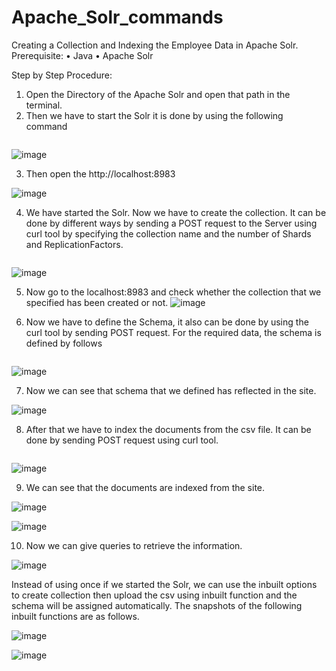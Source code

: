 # Apache_Solr_commands
Creating a Collection and Indexing the Employee Data in Apache Solr.
Prerequisite:
•	Java
•	Apache Solr

Step by Step Procedure:
1.	Open the Directory of the Apache Solr and open that path in the terminal.
2.	Then we have to start the Solr it is done by using the following command
``` bin\solr start -c
```
![image](https://github.com/user-attachments/assets/89d88f0d-ec50-4327-b346-1e8b6f1a7cf6)


3.	Then open the http://localhost:8983

![image](https://github.com/user-attachments/assets/f7cd00d7-dd34-4695-b2a7-0c4b7ddfdf47)












4.	We have started the Solr. Now we have to create the collection. It can be done by different ways by sending a POST request to the Server using curl tool by specifying the collection name and the number of Shards and ReplicationFactors.
```curl --request POST --url http://localhost:8983/api/collections --header "Content-Type: application/json" --data "{\"name\":\"EmployeeData\",\"numShards\":1,\"replicationFactor\":1}"
```
![image](https://github.com/user-attachments/assets/9dc7fe1d-f868-4ee8-9804-06e49d536798)







5.	Now go to the localhost:8983 and check whether the collection that we specified has been created or not.
![image](https://github.com/user-attachments/assets/31cc20d4-79f5-4a34-8766-21652f8fcc23)











6.	Now we have to define the Schema, it also can be done by using the curl tool by sending POST request. For the required data, the schema is defined by follows

```curl --request POST --url http://localhost:8983/api/collections/EmployeeData/schema --header "Content-Type: application/json" --data "{\"add-field\": [{\"name\": \"employee_id\", \"type\": \"string\", \"multiValued\": false},{\"name\": \"full_name\", \"type\": \"text_general\", \"multiValued\": false},{\"name\": \"job_title\", \"type\": \"text_general\", \"multiValued\": false},{\"name\": \"department\", \"type\": \"text_general\", \"multiValued\": false},{\"name\": \"business_unit\", \"type\": \"text_general\", \"multiValued\": false},{\"name\": \"gender\", \"type\": \"string\", \"multiValued\": false},{\"name\": \"ethnicity\", \"type\": \"string\", \"multiValued\": false},{\"name\": \"age\", \"type\": \"pint\", \"multiValued\": false},{\"name\": \"hire_date\", \"type\": \"pdate\", \"multiValued\": false},{\"name\": \"annual_salary\", \"type\": \"pdouble\", \"multiValued\": false},{\"name\": \"bonus_pct\", \"type\": \"pfloat\", \"multiValued\": false},{\"name\": \"country\", \"type\": \"text_general\", \"multiValued\": false},{\"name\": \"city\", \"type\": \"text_general\", \"multiValued\": false},{\"name\": \"exit_date\", \"type\": \"pdate\", \"multiValued\": false}]}"
```

![image](https://github.com/user-attachments/assets/6820a096-2815-42c5-a607-a658dfc43781)


















7.	Now we can see that schema that we defined has reflected in the site.

![image](https://github.com/user-attachments/assets/7b3f7b9d-e1f8-486a-ad4a-bacd0bc0da52)























8.	After that we have to index the documents from the csv file. It can be done by sending POST request using curl tool.
```curl "http://localhost:8983/solr/EmployeeData/update?commit=true" --data-binary @C:\Users\harih\Desktop\Employee.csv -H "Content-Type: application/csv"
```



![image](https://github.com/user-attachments/assets/776cdc43-53df-4ebc-8c09-de6923c9ea9c)








9.	We can see that the documents are indexed from the site.



![image](https://github.com/user-attachments/assets/fbca6a76-d51e-459a-a10f-7b4a35f1f340)









![image](https://github.com/user-attachments/assets/a8304dea-1e8e-4b08-aed2-b85e6f18a0d5)












10.	Now we can give queries to retrieve the information.




![image](https://github.com/user-attachments/assets/bf7c48a8-7206-4840-ae13-5ccf208e2c4f)















Instead of using once if we started the Solr, we can use the inbuilt options to create collection then upload the csv using inbuilt function and the schema will be assigned automatically. The snapshots of the following inbuilt functions are as follows.


![image](https://github.com/user-attachments/assets/f4557afe-9843-4b08-8640-8d88bdb04c28)

 

![image](https://github.com/user-attachments/assets/dbc99ac9-1b42-4900-9341-c9dc843bb898)

 
